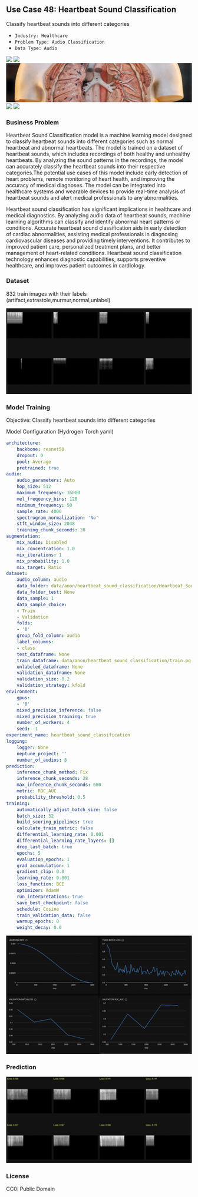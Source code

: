 ## Use Case 48: Heartbeat Sound Classification

Classify heartbeat sounds into different categories

- `Industry: Healthcare`
- `Problem Type: Audio Classification`
- `Data Type: Audio`

![](https://github.com/h2oai/ht-catalog/blob/646864e3c695f7c721514159bd6c59520dab7438/Assets/use-cases/heartbeat_sound_classification/cover.png)
![](https://github.com/h2oai/ht-catalog/blob/646864e3c695f7c721514159bd6c59520dab7438/Assets/use-cases/heartbeat_sound_classification/cover.jpg)
![](https://github.com/h2oai/ht-catalog/blob/646864e3c695f7c721514159bd6c59520dab7438/Assets/use-cases/heartbeat_sound_classification/cover.jpeg)
![](https://github.com/h2oai/ht-catalog/blob/646864e3c695f7c721514159bd6c59520dab7438/Assets/use-cases/heartbeat_sound_classification/cover.webp)
![](https://github.com/h2oai/ht-catalog/blob/646864e3c695f7c721514159bd6c59520dab7438/Assets/use-cases/heartbeat_sound_classification/cover)

### Business Problem 

Heartbeat Sound Classification model is a machine learning model designed to classify heartbeat sounds into different categories such as normal heartbeat and abnormal heartbeats. The model is trained on a dataset of heartbeat sounds, which includes recordings of both healthy and unhealthy heartbeats. By analyzing the sound patterns in the recordings, the model can accurately classify the heartbeat sounds into their respective categories.The potential use cases of this model include early detection of heart problems, remote monitoring of heart health, and improving the accuracy of medical diagnoses. The model can be integrated into healthcare systems and wearable devices to provide real-time analysis of heartbeat sounds and alert medical professionals to any abnormalities.

Heartbeat sound classification has significant implications in healthcare and medical diagnostics. By analyzing audio data of heartbeat sounds, machine learning algorithms can classify and identify abnormal heart patterns or conditions. Accurate heartbeat sound classification aids in early detection of cardiac abnormalities, assisting medical professionals in diagnosing cardiovascular diseases and providing timely interventions. It contributes to improved patient care, personalized treatment plans, and better management of heart-related conditions. Heartbeat sound classification technology enhances diagnostic capabilities, supports preventive healthcare, and improves patient outcomes in cardiology.

### Dataset

832 train images with their labels (artifact,extrastole,murmur,normal,unlabel)

![train data](https://github.com/h2oai/ht-catalog/blob/646864e3c695f7c721514159bd6c59520dab7438/Assets/use-cases/heartbeat_sound_classification/train%20data.png)

### Model Training

Objective: Classify heartbeat sounds into different categories

Model Configuration (Hydrogen Torch yaml)

```yaml
architecture:
    backbone: resnet50
    dropout: 0
    pool: Average
    pretrained: true
audio:
    audio_parameters: Auto
    hop_size: 512
    maximum_frequency: 16000
    mel_frequency_bins: 128
    minimum_frequency: 50
    sample_rate: 4000
    spectrogram_normalization: 'No'
    stft_window_size: 2048
    training_chunk_seconds: 28
augmentation:
    mix_audio: Disabled
    mix_concentration: 1.0
    mix_iterations: 1
    mix_probability: 1.0
    mix_target: Ratio
dataset:
    audio_column: audio
    data_folder: data/anon/heartbeat_sound_classification/Heartbeat_Sound/
    data_folder_test: None
    data_sample: 1
    data_sample_choice:
    - Train
    - Validation
    folds:
    - '0'
    group_fold_column: audio
    label_columns:
    - class
    test_dataframe: None
    train_dataframe: data/anon/heartbeat_sound_classification/train.pq
    unlabeled_dataframe: None
    validation_dataframe: None
    validation_size: 0.2
    validation_strategy: kfold
environment:
    gpus:
    - '0'
    mixed_precision_inference: false
    mixed_precision_training: true
    number_of_workers: 4
    seed: -1
experiment_name: heartbeat_sound_classification
logging:
    logger: None
    neptune_project: ''
    number_of_audios: 8
prediction:
    inference_chunk_method: Fix
    inference_chunk_seconds: 28
    max_inference_chunk_seconds: 600
    metric: ROC_AUC
    probability_threshold: 0.5
training:
    automatically_adjust_batch_size: false
    batch_size: 32
    build_scoring_pipelines: true
    calculate_train_metric: false
    differential_learning_rate: 0.001
    differential_learning_rate_layers: []
    drop_last_batch: true
    epochs: 5
    evaluation_epochs: 1
    grad_accumulation: 1
    gradient_clip: 0.0
    learning_rate: 0.001
    loss_function: BCE
    optimizer: AdamW
    run_interpretations: true
    save_best_checkpoint: false
    schedule: Cosine
    train_validation_data: false
    warmup_epochs: 0
    weight_decay: 0.0

```

![chart](https://github.com/h2oai/ht-catalog/blob/646864e3c695f7c721514159bd6c59520dab7438/Assets/use-cases/heartbeat_sound_classification/chart.png)


### Prediction

![Predictions](https://github.com/h2oai/ht-catalog/blob/646864e3c695f7c721514159bd6c59520dab7438/Assets/use-cases/heartbeat_sound_classification/Validation%20Predictions.png)

### License

CC0: Public Domain
